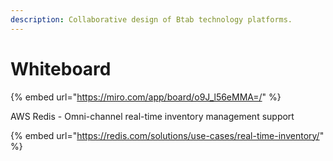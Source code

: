 ```yaml
---
description: Collaborative design of Btab technology platforms.
---
```


# Whiteboard

{% embed url="https://miro.com/app/board/o9J_l56eMMA=/" %}

AWS Redis - Omni-channel real-time inventory management support

{% embed url="https://redis.com/solutions/use-cases/real-time-inventory/" %}

